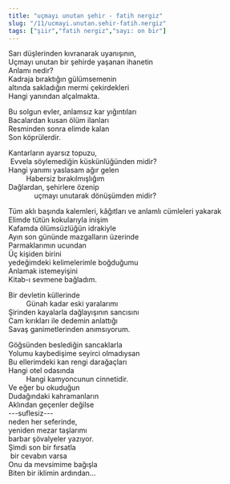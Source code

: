 ```yaml
---
title: "uçmayı unutan şehir - fatih nergiz"
slug: "/11/ucmayi.unutan.sehir-fatih.nergiz"
tags: ["şiir","fatih nergiz","sayı: on bir"]
---
```



Sarı düşlerinden kıvranarak uyanışının,  
Uçmayı unutan bir şehirde yaşanan ihanetin  
Anlamı nedir?  
Kadraja bıraktığın gülümsemenin  
altında sakladığın mermi çekirdekleri  
Hangi yanından alçalmakta.

Bu solgun evler, anlamsız kar yığıntıları  
Bacalardan kusan ölüm ilanları  
Resminden sonra elimde kalan  
Son köprülerdir.

Kantarların ayarsız topuzu,  
 Evvela söylemediğin küskünlüğünden midir?  
Hangi yanımı yaslasam ağır gelen  
         Habersiz bırakılmışlığım  
Dağlardan, şehirlere özenip  
             uçmayı unutarak dönüşümden midir?

Tüm aklı başında kalemleri, kâğıtları ve anlamlı cümleleri yakarak  
Elimde tütün kokularıyla inişim  
Kafamda ölümsüzlüğün idrakiyle  
Ayın son gününde mazgalların üzerinde  
Parmaklarımın ucundan  
Üç kişiden birini  
yedeğimdeki kelimelerimle boğduğumu  
Anlamak istemeyişini  
Kitab-ı sevmene bağladım.

Bir devletin küllerinde  
         Günah kadar eski yaralarımı  
Şirinden kayalarla dağlayışının sancısını  
Cam kırıkları ile dedemin anlattığı  
Savaş ganimetlerinden anımsıyorum.

Göğsünden beslediğin sancaklarla  
Yolumu kaybedişime seyirci olmadıysan  
Bu ellerimdeki kan rengi darağaçları  
Hangi otel odasında  
         Hangi kamyoncunun cinnetidir.  
Ve eğer bu okuduğun  
Dudağındaki kahramanların  
Aklından geçenler değilse  
---suflesiz---  
neden her seferinde,  
yeniden mezar taşlarımı  
barbar şövalyeler yazıyor.  
Şimdi son bir fırsatla  
 bir cevabın varsa  
Onu da mevsimime bağışla  
Biten bir iklimin ardından...

